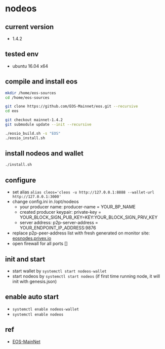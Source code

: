 # nodeos

## current version

+ 1.4.2

## tested env

+ ubuntu 16.04 x64

## compile and install eos

```bash
mkdir /home/eos-sources
cd /home/eos-sources

git clone https://github.com/EOS-Mainnet/eos.git --recursive
cd eos

git checkout mainnet-1.4.2
git submodule update --init --recursive

./eosio_build.sh -s "EOS"
./eosio_install.sh
```

## install nodeos and wallet

```bash
./install.sh
```

## configure

+ set alias `alias cleos='cleos -u http://127.0.0.1:8888 --wallet-url http://127.0.0.1:3000'`
+ change config.ini in /opt/nodeos
  + your producer name: producer-name = YOUR_BP_NAME
  + created producer keypair: private-key = YOUR_BLOCK_SIGN_PUB_KEY=KEY:YOUR_BLOCK_SIGN_PRIV_KEY
  + server address: p2p-server-address = YOUR_ENDPOINT_IP_ADDRESS:9876
+ replace p2p-peer-address list with fresh generated on monitor site: [eosnodes.privex.io](https://eosnodes.privex.io/?config=1)
+ open firewall for all ports []

## init and start

+ start wallet by `systemctl start nodeos-wallet`
+ start nodeos by `systemctl start nodeos` (if first time running node, it will init with genesis.json)

## enable auto start

+ `systemctl enable nodeos-wallet`
+ `systemctl enable nodeos`

## ref

+ [EOS-MainNet](https://github.com/CryptoLions/EOS-MainNet)
